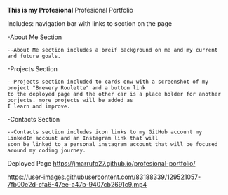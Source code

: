 **This is my Profesional**
Profesional Portfolio 

Includes: navigation bar with links to section on the page

-About Me Section

    --About Me section includes a breif background on me and my current and future goals.
    
-Projects Section

    --Projects section included to cards onw with a screenshot of my project "Brewery Roulette" and a button link  
    to the deployed page and the other car is a place holder for another porjects. more projects will be added as
    I learn and improve.
    
-Contacts Section

    --Contacts section includes icon links to my GitHub account my LinkedIn account and an Instagram link that will 
    soon be linked to a personal instagram account that will be focused around my coding journey.  

Deployed Page
https://jmarrufo27.github.io/profesional-portfolio/

https://user-images.githubusercontent.com/83188339/129521057-7fb00e2d-cfa6-47ee-a47b-9407cb2691c9.mp4
